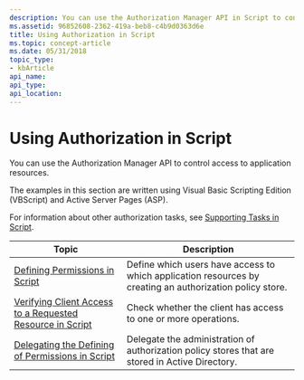 ```yaml
---
description: You can use the Authorization Manager API in Script to control access to application resources.
ms.assetid: 96852608-2362-419a-beb8-c4b9d0363d6e
title: Using Authorization in Script
ms.topic: concept-article
ms.date: 05/31/2018
topic_type: 
- kbArticle
api_name: 
api_type: 
api_location: 
---
```


# Using Authorization in Script

You can use the Authorization Manager API to control access to application resources.

The examples in this section are written using Visual Basic Scripting Edition (VBScript) and Active Server Pages (ASP).

For information about other authorization tasks, see [Supporting Tasks in Script](supporting-tasks-for-authorization-in-script.md).



| Topic                                                                                                                      | Description                                                                                              |
|----------------------------------------------------------------------------------------------------------------------------|----------------------------------------------------------------------------------------------------------|
| [Defining Permissions in Script](defining-permissions-in-script.md)                                                       | Define which users have access to which application resources by creating an authorization policy store. |
| [Verifying Client Access to a Requested Resource in Script](verifying-client-access-to-a-requested-resource-in-script.md) | Check whether the client has access to one or more operations.                                           |
| [Delegating the Defining of Permissions in Script](delegating-the-defining-of-permissions-in-script.md)                   | Delegate the administration of authorization policy stores that are stored in Active Directory.          |



 

 

 



